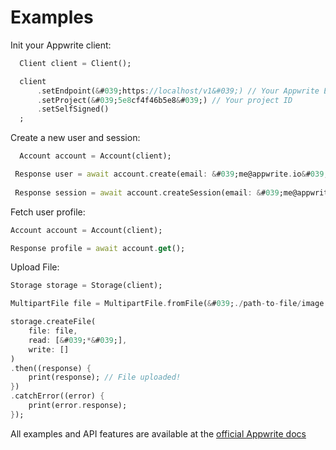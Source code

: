 # Examples

Init your Appwrite client:

```dart
  Client client = Client();

  client
      .setEndpoint(&#039;https://localhost/v1&#039;) // Your Appwrite Endpoint
      .setProject(&#039;5e8cf4f46b5e8&#039;) // Your project ID
      .setSelfSigned()
  ;

```

Create a new user and session:

```dart
  Account account = Account(client);

 Response user = await account.create(email: &#039;me@appwrite.io&#039;, password: &#039;password&#039;, name: &#039;My Name&#039;);
 
 Response session = await account.createSession(email: &#039;me@appwrite.io&#039;, password: &#039;password&#039;);

```

Fetch user profile:

```dart
Account account = Account(client);

Response profile = await account.get();
```

Upload File:

```dart
Storage storage = Storage(client);

MultipartFile file = MultipartFile.fromFile(&#039;./path-to-file/image.jpg&#039;, filename: &#039;image.jpg&#039;);

storage.createFile(
    file: file,
    read: [&#039;*&#039;],
    write: []
)
.then((response) {
    print(response); // File uploaded!
})
.catchError((error) {
    print(error.response);
});
```

All examples and API features are available at the [official Appwrite docs](https://appwrite.io/docs)